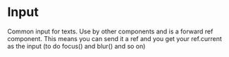 # Input
Common input for texts. Use by other components and is a forward ref component.
This means you can send it a ref and you get your ref.current as the input (to do focus() and blur() and so on)